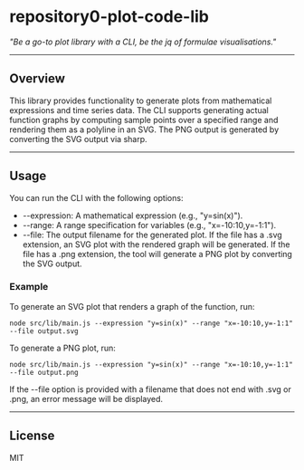 # repository0-plot-code-lib

_"Be a go-to plot library with a CLI, be the jq of formulae visualisations."_

---

## Overview

This library provides functionality to generate plots from mathematical expressions and time series data. The CLI supports generating actual function graphs by computing sample points over a specified range and rendering them as a polyline in an SVG. The PNG output is generated by converting the SVG output via sharp.

---

## Usage

You can run the CLI with the following options:

- --expression: A mathematical expression (e.g., "y=sin(x)").
- --range: A range specification for variables (e.g., "x=-10:10,y=-1:1").
- --file: The output filename for the generated plot. If the file has a .svg extension, an SVG plot with the rendered graph will be generated. If the file has a .png extension, the tool will generate a PNG plot by converting the SVG output.

### Example

To generate an SVG plot that renders a graph of the function, run:

    node src/lib/main.js --expression "y=sin(x)" --range "x=-10:10,y=-1:1" --file output.svg

To generate a PNG plot, run:

    node src/lib/main.js --expression "y=sin(x)" --range "x=-10:10,y=-1:1" --file output.png

If the --file option is provided with a filename that does not end with .svg or .png, an error message will be displayed.

---

## License

MIT

